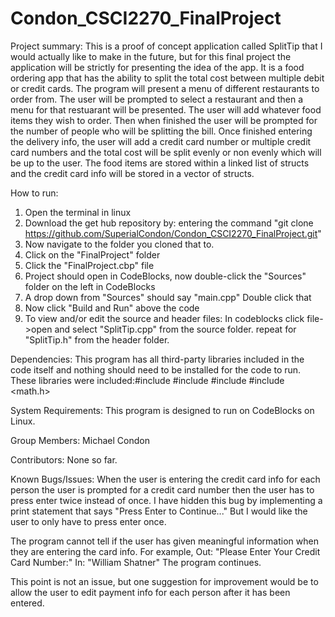 # Condon_CSCI2270_FinalProject

Project summary:
  This is a proof of concept application called SplitTip that I would actually like to make in the future, but for 
  this final project the application will be strictly for presenting the idea of the app. It is a food ordering app
  that has the ability to split the total cost between multiple debit or credit cards. The program will present a  menu
  of different restaurants to order from. The user will be prompted to select a restaurant and then a menu for that
  restuarant will be presented. The user will add whatever food items they wish to order. Then when finished the user
  will be prompted for the number of people who will be splitting the bill. Once finished entering the delivery info, the user will add a credit card number or
  multiple credit card numbers and the total cost will be split evenly or non evenly which will be up to the user.
  The food items are stored within a linked list of structs and the credit card info will be stored in a vector of 
  structs.
  
How to run:
  1. Open the terminal in linux
  2. Download the get hub repository by:
      entering the command "git clone https://github.com/SuperialCondon/Condon_CSCI2270_FinalProject.git"
  3. Now navigate to the folder you cloned that to.
  4. Click on the "FinalProject" folder
  5. Click the "FinalProject.cbp" file
  6. Project should open in CodeBlocks, now double-click the "Sources" folder on the left in CodeBlocks
  7. A drop down from "Sources" should say "main.cpp" Double click that
  8. Now click "Build and Run" above the code
  9. To view and/or edit the source and header files:
      In codeblocks click file->open and select "SplitTip.cpp" from the source folder. 
      repeat for "SplitTip.h" from the header folder.
  
Dependencies: This program has all third-party libraries included in the code itself and nothing should need to be installed for the code to run. These libraries were included:#include <string> #include <vector> #include <iostream>
#include <math.h> 

System Requirements:
  This program is designed to run on CodeBlocks on Linux.

Group Members:
  Michael Condon
  
Contributors:
  None so far.
  
Known Bugs/Issues:
  When the user is entering the credit card info for each person the user is prompted for a credit card number
  then the user has to press enter twice instead of once. I have hidden this bug by implementing a print statement 
  that says "Press Enter to Continue..." But I would like the user to only have to press enter once.
  
  The program cannot tell if the user has given meaningful information when they are entering the card info.
  For example, 
        Out: "Please Enter Your Credit Card Number:"
        In: "William Shatner"
        The program continues.
  
  This point is not an issue, but one suggestion for improvement would be to allow the user to edit payment info     for each person after it has been entered.

